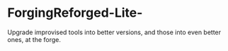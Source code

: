 # ForgingReforged-Lite-
Upgrade improvised tools into better versions, and those into even better ones, at the forge.
